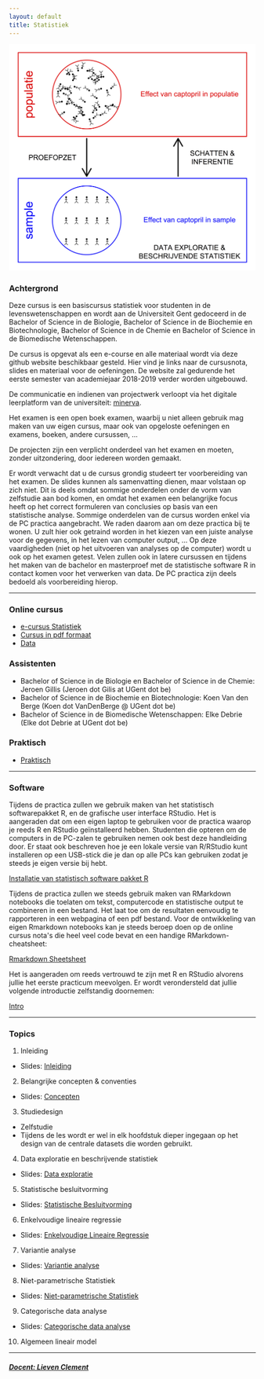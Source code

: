 ```yaml
---
layout: default
title: Statistiek
---
```

![IntroFig](./pages/figs/introFig.png)

### Achtergrond

Deze cursus is een basiscursus statistiek voor studenten in de levenswetenschappen en wordt aan de Universiteit Gent gedoceerd in de Bachelor of Science in de Biologie, Bachelor of Science in de Biochemie en Biotechnologie, Bachelor of Science in de Chemie en Bachelor of Science in de Biomedische Wetenschappen.

De cursus is opgevat als een e-course en alle materiaal wordt via deze github website  beschikbaar gesteld.
Hier vind je links naar de cursusnota, slides en materiaal voor de oefeningen.
De website zal gedurende het eerste semester van academiejaar 2018-2019 verder worden uitgebouwd.

De communicatie en indienen van projectwerk verloopt via het digitale leerplatform van de universiteit: [minerva](https://minerva.ugent.be).

Het examen is een open boek examen, waarbij u niet alleen gebruik mag maken van uw eigen cursus, maar ook van opgeloste oefeningen en examens, boeken, andere cursussen, ...

De projecten zijn een verplicht onderdeel van het examen en moeten, zonder uitzondering, door iedereen worden gemaakt.

Er wordt verwacht dat u de cursus grondig studeert ter voorbereiding van het examen. De slides kunnen als samenvatting dienen, maar volstaan op zich niet. Dit is deels omdat sommige onderdelen onder de vorm van zelfstudie aan bod komen, en omdat het examen een belangrijke focus heeft op het correct formuleren van conclusies op basis van een statistische analyse. Sommige onderdelen van de cursus worden enkel via de PC practica aangebracht. We raden daarom aan om deze practica bij te wonen. U zult hier ook getraind worden in het kiezen van een juiste analyse voor de gegevens, in het lezen van computer output, ... Op deze vaardigheden (niet op het uitvoeren van analyses op de computer) wordt u ook op het examen getest. Velen zullen ook in latere cursussen en tijdens het maken van de bachelor en masterproef met de statistische software R in contact komen voor het verwerken van data. De PC practica zijn deels bedoeld als voorbereiding hierop.


---

### Online cursus

- [e-cursus Statistiek](https://statomics.github.io/statistiekCursusNotas/)
- [Cursus in pdf formaat](https://statomics.github.io/statistiekCursusNotas/Statistiek_2018_2019.pdf)
- [Data](https://statomics.github.io/statistiekCursusNotas/data.zip)

### Assistenten

- Bachelor of Science in de Biologie en Bachelor of Science in de Chemie: Jeroen Gillis (Jeroen dot Gilis at UGent dot be)
- Bachelor of Science in de Biochemie en Biotechnologie: Koen Van den Berge (Koen dot VanDenBerge @ UGent dot  be)
- Bachelor of Science in de Biomedische Wetenschappen: Elke Debrie (Elke dot Debrie at UGent dot be)

### Praktisch
- [Praktisch](assets/00-Afspraken.pdf)

---

### Software

Tijdens de practica zullen we gebruik maken van het statistisch softwarepakket R, en de grafische user interface RStudio.
Het is aangeraden dat om een eigen laptop te gebruiken voor de practica waarop je reeds R en RStudio geïnstalleerd hebben.
Studenten die opteren om de computers in de PC-zalen te gebruiken nemen ook best deze handleiding door. Er staat ook beschreven hoe je een lokale versie van R/RStudio kunt installeren op een USB-stick die je dan op alle PCs kan gebruiken zodat je steeds je eigen versie bij hebt. 

[Installatie van statistisch software pakket R](pages/software/RStudio_installeren.html) 

Tijdens de practica zullen we steeds gebruik maken van RMarkdown notebooks die toelaten om tekst, computercode en statistische output te combineren in een bestand. Het laat toe om de resultaten eenvoudig te rapporteren in een webpagina of een pdf bestand. 
Voor de ontwikkeling van eigen Rmarkdown notebooks kan je steeds beroep doen op de online cursus nota's die heel veel code bevat en een handige RMarkdown-cheatsheet: 

[Rmarkdown Sheetsheet](practica/rmarkdown-cheatsheet.pdf)

Het is aangeraden om reeds vertrouwd te zijn met R en RStudio alvorens jullie het eerste practicum meevolgen.
Er wordt verondersteld dat jullie volgende introductie zelfstandig doornemen:

[Intro](practica/zelfstudie.md)

---

### Topics

  1. Inleiding
  - Slides:  [Inleiding](assets/01-Inleiding.pdf)

  2. Belangrijke concepten & conventies
  - Slides: [Concepten](assets/02-Concepten.pdf)

  3. Studiedesign
  - Zelfstudie
  - Tijdens de les wordt er wel in elk hoofdstuk dieper ingegaan op het design van de centrale datasets die worden gebruikt.

  4. Data exploratie en beschrijvende statistiek
  - Slides: [Data exploratie](assets/04-DataExploratie.pdf)

  5. Statistische besluitvorming
  - Slides: [Statistische Besluitvorming](assets/05-StatisticalInference.pdf)

  6. Enkelvoudige lineaire regressie
  - Slides: [Enkelvoudige Lineaire Regressie](assets/06-LineaireRegressie.pdf )

  7. Variantie analyse
  - Slides: [Variantie analyse](assets/07-Anova.pdf)

  8. Niet-parametrische Statistiek
  - Slides: [Niet-parametrische Statistiek](assets/08-NietParametrischeStatistiek.pdf)

  9. Categorische data analyse
  - Slides: [Categorische data analyse](assets/09-CategorischeDataAnalyse.pdf)

  10. Algemeen lineair model


---

##### [Docent: Lieven Clement](https://statomics.github.io/pages/about.html)
